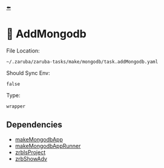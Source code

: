 [⬅️](../README.md)

# 🍃 AddMongodb

File Location:

    ~/.zaruba/zaruba-tasks/make/mongodb/task.addMongodb.yaml

Should Sync Env:

    false

Type:

    wrapper


## Dependencies

* [makeMongodbApp](makeMongodbApp.md)
* [makeMongodbAppRunner](makeMongodbAppRunner.md)
* [zrbIsProject](zrbIsProject.md)
* [zrbShowAdv](zrbShowAdv.md)